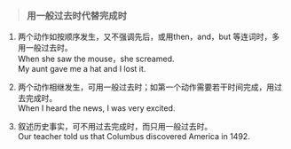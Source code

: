 >### 用一般过去时代替完成时
 	
1. 两个动作如按顺序发生，又不强调先后，或用then，and，but 等连词时，多用一般过去时。 <br>
When she saw the mouse，she screamed. <br>
My aunt gave me a hat and I lost it. <br>

2. 两个动作相继发生，可用一般过去时；如第一个动作需要若干时间完成，用过去完成时。 <br>
When I heard the news, I was very excited.

3. 叙述历史事实，可不用过去完成时，而只用一般过去时。 <br>
Our teacher told us that Columbus discovered America in 1492.
